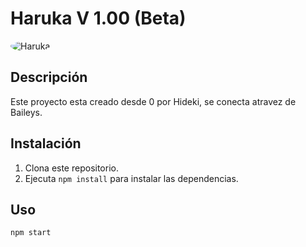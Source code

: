 # Haruka V 1.00 (Beta)

<p align="center">
  <div style="border-radius: 50%; overflow: hidden; display: inline-block;">
    <img title="Haruka" src="https://i.pinimg.com/736x/5d/83/2e/5d832e6f78f35757c80be929b8f23403.jpg" alt="Haruka">
  </div>
</p>

## Descripción

Este proyecto esta creado desde 0 por Hideki, se conecta atravez de Baileys.

## Instalación

1. Clona este repositorio.
2. Ejecuta `npm install` para instalar las dependencias.

## Uso

```bash
npm start
